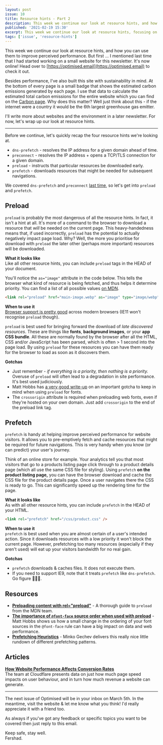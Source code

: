 ```yaml
---
layout: post
issue: 10
title: Resource hints - Part 2
description: This week we continue our look at resource hints, and how you can use them to improve perceived performance.
published: '2021-02-19 15:30'
excerpt: This week we continue our look at resource hints, focusing on preload and prefetch, and how you can use them to improve perceived performance.
tags: ['issue', 'resource-hints']
---
```

<!-- # Resource hints - Part 2 -->

This week we continue our look at resource hints, and how you can use them to improve perceived performance. But first ... I mentioned last time that I had started working on a small website for this newsletter. It's now online! Head over to [https://optimised.email](https://optimised.email) to check it out.

Besides performance, I've also built this site with sustainability in mind. At the bottom of every page is a small badge that shows the estimated carbon emissions generated by each page. I use that data to calculate the estimated total carbon emissions for the entire website which you can find on the [Carbon page](https://optimised.email/carbon). Why does this matter? Well just think about this - if the internet were a country it would be the 6th largest greenhouse gas emitter. 

I'll write more about websites and the environment in a later newsletter. For now, let's wrap up our look at resource hints.

***

Before we continue, let's quickly recap the four resource hints we're looking at.

- `dns-prefetch` - resolves the IP address for a given domain ahead of time.
- `preconnect` - resolves the IP address + opens a TCP/TLS connection for a given domain.
- `preload` - instructs that particular resources be downloaded early.
- `prefetch` - downloads resources that might be needed for subsequent navigations.

We covered `dns-prefetch` and `preconnect` [last time](https://optimised.email/issues/issue-9-resource-hints-part-1), so let's get into `preload` and `prefetch`.

## Preload

`preload` is probably the most dangerous of all the resource hints. In fact, it isn't a hint at all. It's more of a command to the browser to download a resource that *will* be needed on the current page.   This heavy-handedness means that, if used incorrectly, `preload` has the potential to actually negatively impact page load. Why? Well, the more you prioritise for download with `preload` the later other (perhaps more important) resources will be downloaded.

**What it looks like**  
Like all other resource hints, you can include `preload` tags in the HEAD of your document. 

You'll notice the `as="image"` attribute in the code below. This tells the browser what kind of resource is being fetched, and thus helps it determine priority. You can find a list of all possible values [on MDN](https://developer.mozilla.org/en-US/docs/Web/HTML/Element/link#attr-as).

```html
<link rel="preload" href="main-image.webp" as="image" type="image/webp" />
```

**When to use it**  
[Browser support is pretty good](https://caniuse.com/link-rel-preload) across modern browsers (IE11 won't recognise `preload` though). 

`preload` is best used for bringing forward the download of *late discovered resources*. These are things like **fonts**, **background images**, or your **app CSS bundle**. All these are normally found by the browser after all the HTML, CSS and/or JavaScript has been parsed, which is often > 1 second into the page load. By using `preload` for these resources you can have them ready for the browser to load as soon as it discovers them.

**Gotchas**  
- Just remember - *if everything is a priority, then nothing is a priority.* Overuse of `preload` will often lead to a degradation in site performance. It's best used judiciously.
- Matt Hobbs has [a very good write-up](https://nooshu.github.io/blog/2021/01/23/the-importance-of-font-face-source-order-when-used-with-preload/) on an important gotcha to keep in mind when using `preload` for fonts.
- The `crossorigin` attribute is required when preloading web fonts, even if they're hosted on your own domain. Just add `crossorigin` to the end of the preload link tag.

## Prefetch

`prefetch` is handy at helping improve perceived performance for website visitors. It allows you to pre-emptively fetch and cache resources that might be required for future navigations. This is very handy when you know (or can predict) your user's journey. 

Think of an online store for example. Your analytics tell you that most visitors that go to a products listing page click through to a product details page (which all use the same CSS file for styling). Using `prefetch` **on the product listing page,** you can have the browser download and cache the CSS file for the product details page. Once a user navigates there the CSS is ready to go. This can significantly speed up the rendering time for the page.

**What it looks like**  
As with all other resource hints, you can include `prefetch` in the HEAD of your HTML.

```html
<link rel="prefetch" href="/css/product.css" />
```

**When to use it**  
`prefetch` is best used when you are almost certain of a user's intended action. Since it downloads resources with a low priority it won't block the current page. However, prefetching too many resources (especially if they aren't used) will eat up your visitors bandwidth for no real gain.

**Gotchas**  
- `prefetch` downloads & caches files. It does not execute them.
- If you need to support IE9, note that it treats `prefetch` like `dns-prefetch`. Go figure 🤷🏾‍♂️.

## Resources

- **[Preloading content with rel="preload"](https://developer.mozilla.org/en-US/docs/Web/HTML/Preloading_content)** - A thorough guide to `preload` from the MDN team.
- **[The importance of `@font-face` source order when used with preload](https://nooshu.github.io/blog/2021/01/23/the-importance-of-font-face-source-order-when-used-with-preload/)** - Matt Hobbs shows us how a small change in the ordering of your font sources in the `@font-face` rule can have a big impact on data and web performance.
- **[Prefetching Heuristics](https://blog.mgechev.com/2021/02/07/prefetching-strategies-heuristics-faster-web-apps/)** - Minko Gechev delivers this really nice little rundown of different prefetching patterns.

## Articles

**[How Website Performance Affects Conversion Rates](https://www.cloudflare.com/en-au/learning/performance/more/website-performance-conversion-rates/)**  
The team at Cloudflare presents data on just how much page speed impacts on user behaviour, and in turn how much revenue a website can generate.

***

The next issue of Optimised will be in your inbox on March 5th. In the meantime, visit the website & let me know what you think! I'd really appreciate it with a friend too. 

As always if you've got any feedback or specific topics you want to be covered then just reply to this email.

Keep safe, stay well.  
Fershad.